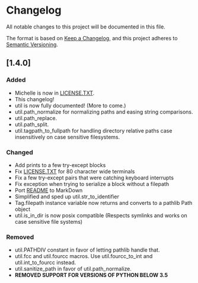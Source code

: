 # Changelog
All notable changes to this project will be documented in this file.

The format is based on [Keep a Changelog](https://keepachangelog.com/en/1.0.0/),
and this project adheres to [Semantic Versioning](https://semver.org/spec/v2.0.0.html).

## [1.4.0]
### Added
 - Michelle is now in [LICENSE.TXT](LICENSE.TXT).
 - This changelog!
 - util is now fully documented! (More to come.)
 - util.path_normalize for normalizing paths and easing string comparisons.
 - util.path_replace.
 - util.path_split.
 - util.tagpath_to_fullpath for handling directory relative paths case insensitively on case sensitive filesystems.

### Changed
 - Add prints to a few try-except blocks
 - Fix [LICENSE.TXT](LICENSE.TXT) for 80 character wide terminals
 - Fix a few try-except pairs that were catching keyboard interrupts
 - Fix exception when trying to serialize a block without a filepath
 - Port [README](README.MD) to MarkDown
 - Simplified and sped up util.str_to_identifier
 - Tag.filepath instance variable now returns and converts to a pathlib Path object
 - util.is_in_dir is now posix compatible (Respects symlinks and works on case sensitive file systems)

### Removed
 - util.PATHDIV constant in favor of letting pathlib handle that.
 - util.fcc and util.fourcc macros. Use util.fourcc_to_int and util.int_to_fourcc instead.
 - util.sanitize_path in favor of util.path_normalize.
 - **REMOVED SUPPORT FOR VERSIONS OF PYTHON BELOW 3.5**
